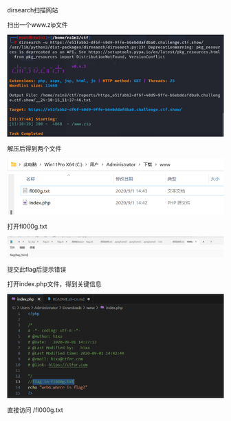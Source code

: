 dirsearch扫描网站

扫出一个www.zip文件

![image-20250309093655668](./assets/image-20250309093655668.png)

解压后得到两个文件

![image-20250309093703635](./assets/image-20250309093703635.png)

打开fl000g.txt

![image-20250309093707981](./assets/image-20250309093707981.png)

提交此flag后提示错误

 

打开index.php文件，得到关键信息

![image-20250309093713991](./assets/image-20250309093713991.png)

直接访问 /fl000g.txt